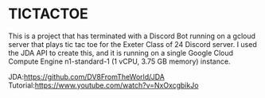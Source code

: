 # TICTACTOE
This is a project that has terminated with a Discord Bot running on a gcloud server that plays tic tac toe for the Exeter Class of 24 Discord server. I used the JDA API to create this, and it is running on a single Google Cloud Compute Engine n1-standard-1 (1 vCPU, 3.75 GB memory) instance. 

JDA:https://github.com/DV8FromTheWorld/JDA
Tutorial:https://www.youtube.com/watch?v=NxOxcgbikJo
